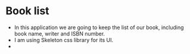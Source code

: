 # Book list

- In this application we are going to keep the list of our book, including book name, writer and ISBN number.
- I am using Skeleton css library for its UI.
- 